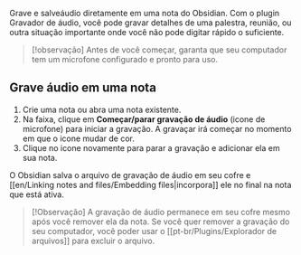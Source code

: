 Grave e salveáudio diretamente em uma nota do Obsidian. Com o plugin Gravador de áudio, você pode gravar detalhes de uma palestra, reunião, ou outra situação importante onde você não pode digitar rápido o suficiente.

> [!observação]
> Antes de você começar, garanta que seu computador tem um microfone configurado e pronto para uso.

## Grave áudio em uma nota

1. Crie uma nota ou abra uma nota existente.
2. Na faixa, clique em **Começar/parar gravação de áudio** (icone de microfone) para iniciar a gravação. A gravaçar irá começar no momento em que o icone mudar de cor.
4. Clique no icone novamente para parar a gravação e adicionar ela em sua nota.

O Obsidian salva o arquivo de gravação de áudio em seu cofre e [[en/Linking notes and files/Embedding files|incorpora]] ele no final na nota que está ativa.

> [!Observação]
> A gravação de áudio permanece em seu cofre mesmo após você remover ela da nota. Se você quer remover a gravação do seu computador, você poder usar o [[pt-br/Plugins/Explorador de arquivos]] para excluir o arquivo.
